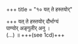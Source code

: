 +++
title = "१० यत् ते हस्तयोर्"

+++
यत् ते हस्तयोर् दौर्भाग्यं  
पाण्योर् अङ्गुलीर् अनु ।  
(…) ॥ +++(see 1cd)+++